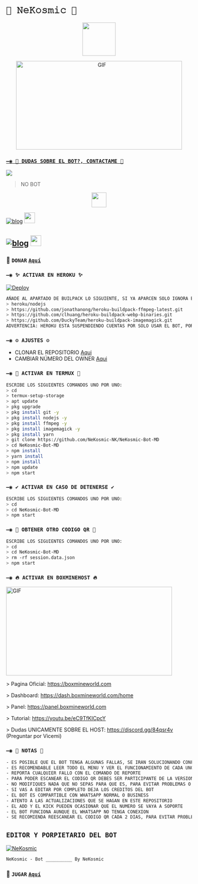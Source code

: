 # `👑 𝙽𝚎𝙺𝚘𝚜𝚖𝚒𝚌 👑`
<p align="center"> 
  <a href="https://github.com/NeKosmic-NK"><img src="http://readme-typing-svg.herokuapp.com?font=mono&size=17&duration=4000&color=F7B11B&center=falso&vCenter=falso&lines=NeKosmic-BOT-MD++%F0%9F%90%88;Gracias+por+visitar+este+repositorio.+%F0%9F%92%96" height="90px"
</p>

<p align="center"><img src="https://imgur.com/kHMBuzj" alt="GIF" width="450" height="240"/></p>

### `—◉ 👑 DUDAS SOBRE EL BOT?, CONTACTAME 👑`
<a href="http://wa.me/34623442554" target="blank"><img src="https://img.shields.io/badge/NeKosmic_NK-25D366?style=for-the-badge&logo=whatsapp&logoColor=white" /></a>
> NO BOT

<p align="center">
<a href="https://github.com/NeKosmic-NK"><img src="http://readme-typing-svg.herokuapp.com?font=mono&size=14&duration=3000&color=ABF7BB&center=verdadero&vCenter=verdadero&lines=Solo+escr%C3%ADba+si+tiene+dudas." height="40px"
</p>
  
[![blog](https://img.shields.io/badge/Grupo-Soporte-25D366?style=for-the-badge&logo=whatsapp&logoColor=white 
)](https://chat.whatsapp.com/EOJQxQRVlIR0Wd4HSQZl58)  <a href="https://chat.whatsapp.com/EOJQxQRVlIR0Wd4HSQZl58"> <img src="https://upload.wikimedia.org/wikipedia/commons/thumb/1/19/WhatsApp_logo-color-vertical.svg/1200px-WhatsApp_logo-color-vertical.svg.png" height="29px"></a>

[![blog](https://img.shields.io/badge/X-Acount-25D366?style=for-the-badge&logo=whatsapp&logoColor=white 
)](https://chat.whatsapp.com/EyVSDmxcdguBJDDKQEVplc) <a href="https://chat.whatsapp.com/EyVSDmxcdguBJDDKQEVplc"> <img src="https://upload.wikimedia.org/wikipedia/commons/thumb/1/19/WhatsApp_logo-color-vertical.svg/1200px-WhatsApp_logo-color-vertical.svg.png" height="29px"></a>
-----
### 💸 ```DONAR``` [`Aquí`](https://paypal.me/NeKosmicOFC)

### `—◉ ✨ ACTIVAR EN HEROKU ✨`
[![Deploy](https://www.herokucdn.com/deploy/button.svg)](https://heroku.com/deploy?template=https://github.com/NeKosmic-NK/NeKosmic-Bot-MD)
```bash
AÑADE AL APARTADO DE BUILPACK LO SIGUIENTE, SI YA APARCEN SOLO IGNORA ESTA PARTE:
> heroku/nodejs
> https://github.com/jonathanong/heroku-buildpack-ffmpeg-latest.git
> https://github.com/clhuang/heroku-buildpack-webp-binaries.git
> https://github.com/DuckyTeam/heroku-buildpack-imagemagick.git
ADVERTENCIA: HEROKU ESTA SUSPENDIENDO CUENTAS POR SOLO USAR EL BOT, POR AHORA NO ES RECOMENDABLE USAR EL BOT EN HEROKU!
```

### `—◉ ⚙️ AJUSTES ⚙️`
- CLONAR EL REPOSITORIO [Aqui](https://github.com/NeKosmic-NK/NeKosmic-Bot-MD/fork)
- CAMBIAR NÚMERO DEL OWNER [Aqui](https://github.com/NeKosmic-NK/NeKosmic-Bot-MD/blob/master/config.js)

### `—◉ 👾 ACTIVAR EN TERMUX 👾`
```bash
ESCRIBE LOS SIGUIENTES COMANDOS UNO POR UNO:
> cd
> termux-setup-storage
> apt update 
> pkg upgrade 
> pkg install git -y
> pkg install nodejs -y
> pkg install ffmpeg -y
> pkg install imagemagick -y
> pkg install yarn
> git clone https://github.com/NeKosmic-NK/NeKosmic-Bot-MD
> cd NeKosmic-Bot-MD
> npm install
> yarn install 
> npm install
> npm update
> npm start
```

### `—◉ ✔️ ACTIVAR EN CASO DE DETENERSE ✔️`
```bash
ESCRIBE LOS SIGUIENTES COMANDOS UNO POR UNO:
> cd 
> cd NeKosmic-Bot-MD
> npm start
```

### `—◉ 🥶 OBTENER OTRO CODIGO QR 🥶`
```bash
ESCRIBE LOS SIGUIENTES COMANDOS UNO POR UNO:
> cd 
> cd NeKosmic-Bot-MD
> rm -rf session.data.json
> npm start
```

### `—◉ 🔥 ACTIVAR EN BOXMINEHOST 🔥`
<img src="https://raw.githubusercontent.com/NeKosmic-NK/NeKosmic-Bot-MD/master/src/Pre%20Bot%205.jpeg" alt="GIF" width="450" height="240"/>
<p>> Pagina Oficial:
<a href="https://boxmineworld.com">https://boxmineworld.com</a>
<p>> Dashboard:
<a href="https://dash.boxmineworld.com/home">https://dash.boxmineworld.com/home</a>
<p>> Panel:
<a href="https://panel.boxmineworld.com">https://panel.boxmineworld.com</a>
<p>> Tutorial:
<a href="https://youtu.be/eC9TfKICpcY">https://youtu.be/eC9TfKICpcY</a>
<p>> Dudas UNICAMENTE SOBRE EL HOST:
<a href="https://discord.gg/84qsr4v">https://discord.gg/84qsr4v</a> (Preguntar por Vicemi)
</p>

### `—◉ 📝 NOTAS 📝`
```bash
- ES POSIBLE QUE EL BOT TENGA ALGUNAS FALLAS, SE IRAN SOLUCIONANDO CONFORME SE VAYAN DETECTANDO
- ES RECOMENDABLE LEER TODO EL MENU Y VER EL FUNCIONAMIENTO DE CADA UNO DE LOS COMANDOS
- REPORTA CUALQUIER FALLO CON EL COMANDO DE REPORTE 
- PARA PODER ESCANEAR EL CODIGO QR DEBES SER PARTICIPANTE DE LA VERSION MULTI-DEVICE (BETA) DE WHATSAPP
- NO MODIFIQUES NADA QUE NO SEPAS PARA QUE ES, PARA EVITAR PROBLEMAS O ERRORES
- SI VAS A EDITAR POR COMPLETO DEJA LOS CREDITOS DEL BOT 
- EL BOT ES COMPARTIBLE CON WHATSAPP NORMAL O BUSINESS
- ATENTO A LAS ACTUALIZACIONES QUE SE HAGAN EN ESTE REPOSITORIO
- EL ADD Y EL KICK PUEDEN OCASIONAR QUE EL NUMERO SE VAYA A SOPORTE 
- EL BOT FUNCIONA AUNQUE EL WHATSAPP NO TENGA CONEXION 
- SE RECOMIENDA REESCANEAR EL CODIGO QR CADA 2 DIAS, PARA EVITAR PROBLEMAS O ERRORES
```

## `EDITOR Y PORPIETARIO DEL BOT` 
[![NeKosmic](https://github.com/NeKosmic-NK/NeKosmic-Bot-MD/blob/media2/master/5.jpeg?raw=truesize=100)](https://github.com/BrunoSobrino/) 

`NeKosmic - Bot __________ By NeKosmic`

### 🎰 ```JUGAR``` [`Aquí`](https://GitHub.com/NeKosmic-NK/NeKosmic-BOT-MD/juego.js)



